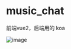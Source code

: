 # music_chat
前端vue2，后端用的 koa

![image](https://user-images.githubusercontent.com/95400480/224246109-73fe902a-8524-4f60-a9e4-9a04bade907b.png)
